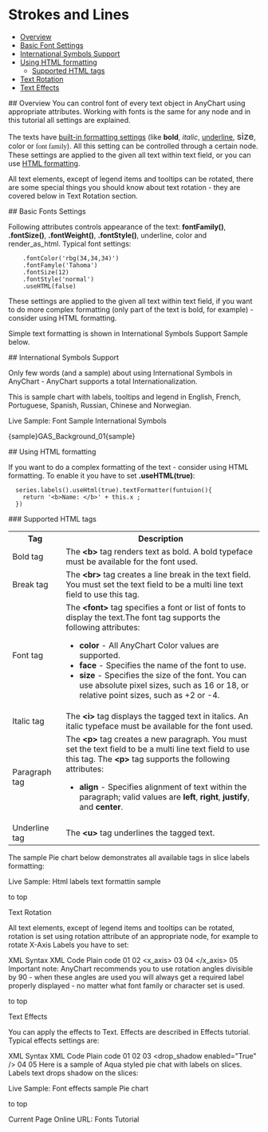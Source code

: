 # Strokes and Lines                                                                              

* [Overview](#overview)
* [Basic Font Settings](#settings)
* [International Symbols Support](#international)
* [Using HTML formatting](#html-texts)
  * [Supported HTML tags](#supported-tags)
* [Text Rotation](#rotation)
* [Text Effects](#effects)

<a name="overview"/>
## Overview
You can control font of every text object in AnyChart using appropriate attributes. Working with fonts is the same for any node and in this tutorial all settings are explained.

The texts have [built-in formatting settings](#settings) (like <b>bold</b>, <i>italic</i>, <u>underline</u>, <font si="" size="+1">size</font>, <span class="style1">color</span> or <font face="Times New Roman, Times, serif">font family</font>). All this setting can be controlled through a certain node. These settings are applied to the given all text within text field, or you can use [HTML formatting](##html-texts).

All text elements, except of legend items and tooltips can be rotated, there are some special things you should know about text rotation - they are covered below in Text Rotation section.

<a name="settings"/>
## Basic Fonts Settings

Following attributes controls appearance of the text: **fontFamily()**, **.fontSize()**, **.fontWeight()**, **.fontStyle()**, underline, color and render_as_html. Typical font settings:

```
    .fontColor('rbg(34,34,34)')
    .fontFamyle('Tahoma')
    .fontSize(12)
    .fontStyle('normal')
    .useHTML(false)
```

These settings are applied to the given all text within text field, if you want to do more complex formatting (only part of the text is bold, for example) - consider using HTML formatting.

Simple text formatting is shown in International Symbols Support Sample below.

<a name="international"/>
## International Symbols Support

Only few words (and a sample) about using International Symbols in AnyChart - AnyChart supports a total Internationalization.

This is sample chart with labels, tooltips and legend in English, French, Portuguese, Spanish, Russian, Chinese and Norwegian.

Live Sample:  Font Sample International Symbols

{sample}GAS\_Background\_01{sample}

<a name="html-texts"/>
## Using HTML formatting

If you want to do a complex formatting of the text - consider using HTML formatting. To enable it you have to set **.useHTML(true)**:

```
  series.labels().useHtml(true).textFormatter(funtuion(){
    return '<b>Name: </b>' + this.x ;
  })
```

<a name="supported-tags"/>
### Supported HTML tags


<table class="dtTABLE" width="700">
<tbody>
<tr>
<th width="101">Tag</th>
<th width="587">Description</th>		
</tr>
<tr>
<td width="101">Bold tag </td>
<td width="587"> The <strong>&lt;b&gt;</strong> tag renders text as bold. A bold typeface must be available for the font used.</td>		
</tr>
<tr>
<td> Break tag</td>
<td>The <b>&lt;br&gt;</b> tag creates a line break in the text field. You must set the text field to be a multi line text field to use this tag.</td>
</tr>
<tr>
<td> Font tag	</td>
<td> The <b>&lt;font&gt;</b> tag specifies a font or list of fonts to display the text.The font tag supports the following attributes:
<ul>
<li> <b>color</b> - All AnyChart Color values are supported. </li>
<li> <b>face</b> - Specifies the name of the font to use.</li>
<li> <b>size</b> - Specifies the size of the font. You can use absolute pixel sizes, such as 16 or 18, or relative point sizes, such as +2 or -4. </li>
</ul></td>
</tr>
<tr>
<td> Italic tag</td>
<td> The <b>&lt;i&gt;</b> tag displays the tagged text in italics. An italic typeface must be available for the font used.</td>
</tr>
<tr>
<td> Paragraph tag</td>
<td> The <b>&lt;p&gt;</b> tag creates a new paragraph. You must set the text field to be a multi line text field to use this tag. The <b>&lt;p&gt;</b> tag supports the following attributes:
<ul>
<li> <strong>align</strong> - Specifies alignment of text within the paragraph; valid values are <b>left</b>, <b>right</b>, <b>justify</b>, and <b>center</b>. </li>
</ul></td>
</tr>
<tr>
<td> Underline tag</td>
<td> The <b>&lt;u&gt;</b> tag underlines the tagged text.</td>
</tr>
</tbody>
</table>

The sample Pie chart below demonstrates all available tags in slice labels formatting:

Live Sample:  Html labels text formattin sample

 

to top

Text Rotation

All text elements, except of legend items and tooltips can be rotated, rotation is set using rotation attribute of an appropriate node, for example to rotate X-Axis Labels you have to set:

XML Syntax
XML Code
Plain code
01
<axes>
02
  <x_axis>
03
    <labels rotation="90" />
04
  </x_axis>
05
</axes>
Important note: AnyChart recommends you to use rotation angles divisible by 90 - when these angles are used you will always get a required label properly displayed - no matter what font family or character set is used.

to top

Text Effects

You can apply the effects to Text. Effects are described in Effects tutorial. Typical effects settings are:

XML Syntax
XML Code
Plain code
01
<font>
02
  <effects enabled="True">
03
    <drop_shadow enabled="True" />
04
  </effects>
05
</font>
Here is a sample of Aqua styled pie chat with labels on slices. Labels text drops shadow on the slices:

Live Sample:  Font effects sample Pie chart

 

to top

Current Page Online URL: Fonts Tutorial
